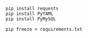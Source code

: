 
```shell
pip install requests
pip install PyYAML
pip install PyMySQL
```



```shell
pip freeze > requirements.txt
```